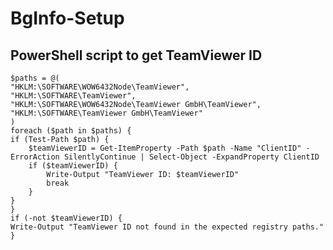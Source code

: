 # BgInfo-Setup

## PowerShell script to get TeamViewer ID

    $paths = @(
    "HKLM:\SOFTWARE\WOW6432Node\TeamViewer",
    "HKLM:\SOFTWARE\TeamViewer",
    "HKLM:\SOFTWARE\WOW6432Node\TeamViewer GmbH\TeamViewer",
    "HKLM:\SOFTWARE\TeamViewer GmbH\TeamViewer"
    )
    foreach ($path in $paths) {
    if (Test-Path $path) {
        $teamViewerID = Get-ItemProperty -Path $path -Name "ClientID" -ErrorAction SilentlyContinue | Select-Object -ExpandProperty ClientID
        if ($teamViewerID) {
            Write-Output "TeamViewer ID: $teamViewerID"
            break
        }
    }
    }
    if (-not $teamViewerID) {
    Write-Output "TeamViewer ID not found in the expected registry paths."
    }
